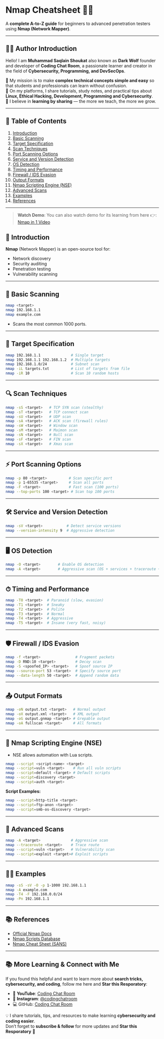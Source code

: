 # Nmap Cheatsheet 🕵️‍♂️

A **complete A-to-Z guide** for beginners to advanced penetration testers using **Nmap (Network Mapper)**.

---

## 👨‍💻 Author Introduction  

Hello! I am **Muhammad Saqlain Shoukat** also known as **Dark Wolf** founder and developer of **Coding Chat Room**, a passionate learner and creator in the field of **Cybersecurity, Programming, and DevSecOps**.  

🔹 My mission is to make **complex technical concepts simple and easy** so that students and professionals can learn without confusion.  
🔹 On my platforms, I share tutorials, study notes, and practical tips about **Linux, Ethical Hacking, Development, Programming and Cybersecurity**.  
🔹 I believe in **learning by sharing** — the more we teach, the more we grow.  

---

## 📌 Table of Contents
1. [Introduction](#introduction)
2. [Basic Scanning](#basic-scanning)
3. [Target Specification](#target-specification)
4. [Scan Techniques](#scan-techniques)
5. [Port Scanning Options](#port-scanning-options)
6. [Service and Version Detection](#service-and-version-detection)
7. [OS Detection](#os-detection)
8. [Timing and Performance](#timing-and-performance)
9. [Firewall / IDS Evasion](#firewall--ids-evasion)
10. [Output Formats](#output-formats)
11. [Nmap Scripting Engine (NSE)](#nmap-scripting-engine-nse)
12. [Advanced Scans](#advanced-scans)
13. [Examples](#examples)
14. [References](#references)

---

> **Watch Demo**: You can also watch demo for its learning from here 👉: [Nmap in 1 Video](https://youtu.be/LdSuTnqLRdk?si=WfalotoJSfucJkGX)

## 📖 Introduction
**Nmap** (Network Mapper) is an open-source tool for:
- Network discovery
- Security auditing
- Penetration testing
- Vulnerability scanning

---

## 🔹 Basic Scanning
```bash
nmap <target>
nmap 192.168.1.1
nmap example.com
```
- Scans the most common 1000 ports.

---

## 🎯 Target Specification
```bash
nmap 192.168.1.1              # Single target
nmap 192.168.1.1 192.168.1.2  # Multiple targets
nmap 192.168.1.0/24           # Subnet scan
nmap -iL targets.txt          # List of targets from file
nmap -iR 10                   # Scan 10 random hosts
```

---

## 🔍 Scan Techniques
```bash
nmap -sS <target>   # TCP SYN scan (stealthy)
nmap -sT <target>   # TCP connect scan
nmap -sU <target>   # UDP scan
nmap -sA <target>   # ACK scan (firewall rules)
nmap -sW <target>   # Window scan
nmap -sM <target>   # Maimon scan
nmap -sN <target>   # Null scan
nmap -sF <target>   # FIN scan
nmap -sX <target>   # Xmas scan
```

---

## ⚡ Port Scanning Options
```bash
nmap -p 80 <target>          # Scan specific port
nmap -p 1-65535 <target>     # Scan all ports
nmap -F <target>             # Fast scan (100 ports)
nmap --top-ports 100 <target> # Scan top 100 ports
```

---

## 🛠 Service and Version Detection
```bash
nmap -sV <target>           # Detect service versions
nmap --version-intensity 9  # Aggressive detection
```

---

## 🖥 OS Detection
```bash
nmap -O <target>        # Enable OS detection
nmap -A <target>        # Aggressive scan (OS + services + traceroute + scripts)
```

---

## ⏱ Timing and Performance
```bash
nmap -T0 <target>  # Paranoid (slow, evasion)
nmap -T1 <target>  # Sneaky
nmap -T2 <target>  # Polite
nmap -T3 <target>  # Normal
nmap -T4 <target>  # Aggressive
nmap -T5 <target>  # Insane (very fast, noisy)
```

---

## 🛡 Firewall / IDS Evasion
```bash
nmap -f <target>                # Fragment packets
nmap -D RND:10 <target>         # Decoy scan
nmap -S <spoofed_IP> <target>   # Spoof source IP
nmap --source-port 53 <target>  # Specify source port
nmap --data-length 50 <target>  # Append random data
```

---

## 📤 Output Formats
```bash
nmap -oN output.txt <target>   # Normal output
nmap -oX output.xml <target>   # XML output
nmap -oG output.gnmap <target> # Grepable output
nmap -oA fullscan <target>     # All formats
```

---

## 📜 Nmap Scripting Engine (NSE)
- NSE allows automation with Lua scripts.

```bash
nmap --script <script-name> <target>
nmap --script=vuln <target>    # Run all vuln scripts
nmap --script=default <target> # Default scripts
nmap --script=discovery <target>
nmap --script=auth <target>
```

**Script Examples:**
```bash
nmap --script=http-title <target>
nmap --script=ftp-anon <target>
nmap --script=smb-os-discovery <target>
```

---

## 🚀 Advanced Scans
```bash
nmap -A <target>              # Aggressive scan
nmap --traceroute <target>    # Trace route
nmap --script=vuln <target>   # Vulnerability scan
nmap --script=exploit <target># Exploit scripts
```

---

## 🧑‍💻 Examples
```bash
nmap -sS -sV -O -p 1-1000 192.168.1.1
nmap -A example.com
nmap -T4 -F 192.168.0.0/24
nmap -Pn 192.168.1.1
```

---

## 📚 References
- [Official Nmap Docs](https://nmap.org/book/man.html)
- [Nmap Scripts Database](https://nmap.org/nsedoc/)
- [Nmap Cheat Sheet (SANS)](https://www.sans.org/security-resources/nmap/)

---

## 📚 More Learning & Connect with Me

If you found this helpful and want to learn more about **search tricks, cybersecurity, and coding**, follow me here and **Star this Resporatory**:

- 🎥 **YouTube**: [Coding Chat Room](https://www.youtube.com/@CodingChatRoom)  
- 📸 **Instagram**: [@codingchatroom](https://www.instagram.com/codingchatroom/?igsh=czBrcjAyYmxma2du)
- 💻 GitHub: [Coding Chat Room](https://github.com/CodingChatRoom)

💡 I share tutorials, tips, and resources to make learning **cybersecurity and coding easier**.  
Don’t forget to **subscribe & follow** for more updates and **Star this Resporatory** 🚀  
